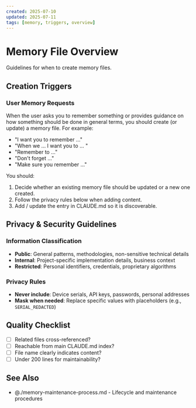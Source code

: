 ```yaml
---
created: 2025-07-10
updated: 2025-07-11
tags: [memory, triggers, overview]
---
```


# Memory File Overview

Guidelines for when to create memory files.

## Creation Triggers

### **User Memory Requests**

When the user asks you to remember something or provides guidance on how something should be done in general terms, you should create (or update) a memory file.  For example:

- "I want you to remember ..."
- "When we ... I want you to ... "
- "Remember to ..."
- "Don't forget ..."
- "Make sure you remember ..."

You should:

1. Decide whether an existing memory file should be updated or a new one created.
2. Follow the privacy rules below when adding content.
3. Add / update the entry in CLAUDE.md so it is discoverable.

## Privacy & Security Guidelines

### Information Classification

- **Public**: General patterns, methodologies, non-sensitive technical details
- **Internal**: Project-specific implementation details, business context
- **Restricted**: Personal identifiers, credentials, proprietary algorithms

### Privacy Rules

- **Never include**: Device serials, API keys, passwords, personal addresses
- **Mask when needed**: Replace specific values with placeholders (e.g., `SERIAL_REDACTED`)

## Quality Checklist

- [ ] Related files cross-referenced?
- [ ] Reachable from main CLAUDE.md index?
- [ ] File name clearly indicates content?
- [ ] Under 200 lines for maintainability?

## See Also

- @./memory-maintenance-process.md - Lifecycle and maintenance procedures
